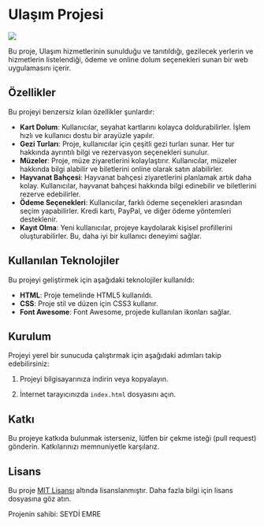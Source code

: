 # Ulaşım Projesi

<img src="/gif/gif.gif">

Bu proje, Ulaşım hizmetlerinin sunulduğu ve tanıtıldığı, gezilecek yerlerin ve hizmetlerin listelendiği, ödeme ve online dolum seçenekleri sunan bir web uygulamasını içerir.

## Özellikler

Bu projeyi benzersiz kılan özellikler şunlardır:

- **Kart Dolum**: Kullanıcılar, seyahat kartlarını kolayca doldurabilirler. İşlem hızlı ve kullanıcı dostu bir arayüzle yapılır.
- **Gezi Turları**: Proje, kullanıcılar için çeşitli gezi turları sunar. Her tur hakkında ayrıntılı bilgi ve rezervasyon seçenekleri sunulur.
- **Müzeler**: Proje, müze ziyaretlerini kolaylaştırır. Kullanıcılar, müzeler hakkında bilgi alabilir ve biletlerini online olarak satın alabilirler.
- **Hayvanat Bahçesi**: Hayvanat bahçesi ziyaretlerini planlamak artık daha kolay. Kullanıcılar, hayvanat bahçesi hakkında bilgi edinebilir ve biletlerini rezerve edebilirler.
- **Ödeme Seçenekleri**: Kullanıcılar, farklı ödeme seçenekleri arasından seçim yapabilirler. Kredi kartı, PayPal, ve diğer ödeme yöntemleri desteklenir.
- **Kayıt Olma**: Yeni kullanıcılar, projeye kaydolarak kişisel profillerini oluşturabilirler. Bu, daha iyi bir kullanıcı deneyimi sağlar.

## Kullanılan Teknolojiler

Bu projeyi geliştirmek için aşağıdaki teknolojiler kullanıldı:

- **HTML**: Proje temelinde HTML5 kullanıldı.
- **CSS**: Proje stil ve düzen için CSS3 kullanır. 
- **Font Awesome**: Font Awesome, projede kullanılan ikonları sağlar.

## Kurulum

Projeyi yerel bir sunucuda çalıştırmak için aşağıdaki adımları takip edebilirsiniz:

1. Projeyi bilgisayarınıza indirin veya kopyalayın.

2. İnternet tarayıcınızda `index.html` dosyasını açın.


## Katkı

Bu projeye katkıda bulunmak isterseniz, lütfen bir çekme isteği (pull request) gönderin. Katkılarınızı memnuniyetle karşılarız.

## Lisans

Bu proje [MIT Lisansı](LICENSE) altında lisanslanmıştır. Daha fazla bilgi için lisans dosyasına göz atın.

Projenin sahibi: SEYDİ EMRE

